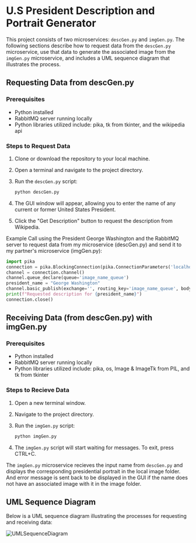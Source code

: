 # U.S President Description and Portrait Generator

This project consists of two microservices: `descGen.py` and `imgGen.py`. The following sections describe how to request data from the `descGen.py` microservice, use that data to generate the associated image from the `imgGen.py` microservice, and includes a UML sequence diagram that illustrates the process.

## Requesting Data from descGen.py

### Prerequisites
- Python installed 
- RabbitMQ server running locally
- Python libraries utilized include: pika, tk from tkinter, and the wikipedia api

### Steps to Request Data
1. Clone or download the repository to your local machine.
2. Open a terminal and navigate to the project directory.
3. Run the `descGen.py` script:

    ```bash
    python descGen.py
    ```

4. The GUI window will appear, allowing you to enter the name of any current or former United States President.
5. Click the "Get Description" button to request the description from Wikipedia.

Example Call using the President George Washington and the RabbitMQ server to request data from my microservice (descGen.py) and send it to my partner's microservice (imgGen.py): 

```python
import pika
connection = pika.BlockingConnection(pika.ConnectionParameters('localhost'))
channel = connection.channel()
channel.queue_declare(queue='image_name_queue')
president_name = "George Washington"
channel.basic_publish(exchange='', routing_key='image_name_queue', body=president_name)
print(f"Requested description for {president_name}")
connection.close()
```

## Receiving Data (from descGen.py) with imgGen.py

### Prerequisites
- Python installed
- RabbitMQ server running locally
- Python libraries utilized include: pika, os, Image & ImageTk from PIL, and tk from tkinter
  
### Steps to Recieve Data
1. Open a new terminal window.
2. Navigate to the project directory.
3. Run the `imgGen.py` script:

    ```bash
    python imgGen.py
    ```

4. The `imgGen.py` script will start waiting for messages. To exit, press CTRL+C.

The `imgGen.py` microservice recieves the input name from `descGen.py` and displays the corresponding presidential portrait in the local image folder. And error message is sent back to be displayed in the GUI if the name does not have an associated image with it in the image folder.

## UML Sequence Diagram

Below is a UML sequence diagram illustrating the processes for requesting and receiving data:

![UMLSequenceDiagram](https://github.com/mfaks/CS361_Microservice/assets/91384685/e66e4b7a-981a-492c-a477-10b891a0be7e)
